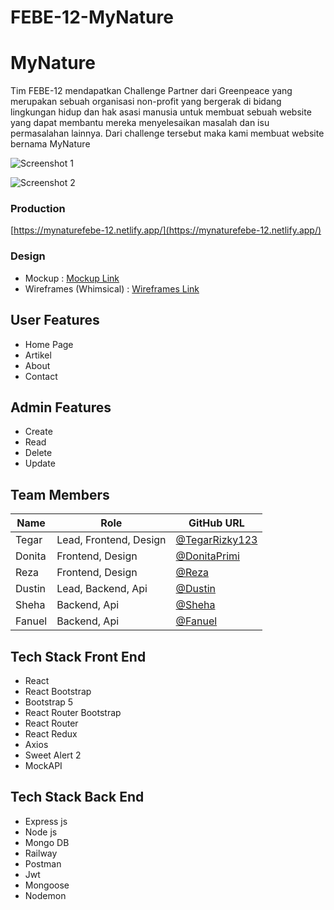 # FEBE-12-MyNature

# MyNature

Tim FEBE-12 mendapatkan Challenge Partner dari Greenpeace yang merupakan sebuah organisasi non-profit yang bergerak di bidang lingkungan hidup dan hak asasi manusia untuk membuat sebuah website yang dapat membantu mereka menyelesaikan masalah dan isu permasalahan lainnya. Dari challenge tersebut maka kami membuat website bernama MyNature

![Screenshot 1](https://i.ibb.co/C6syXtX/Screenshot-2022-11-20-155432.jpg)


![Screenshot 2](https://i.ibb.co/fFrHCKr/Screenshot-2022-11-20-155517.jpg)

### Production
[https://mynaturefebe-12.netlify.app/](https://mynaturefebe-12.netlify.app/)


### Design

- Mockup : [Mockup Link](https://www.figma.com/file/DYlnrmaQHc4yeqTVaoMVBO/Final-Design-FEBE-12?node-id=520%3A72)
- Wireframes (Whimsical) : [Wireframes Link](https://whimsical.com/wireframe-LYWzf66bynBKHRczt44ELs)

## User Features

- Home Page
- Artikel
- About
- Contact

## Admin Features
- Create
- Read
- Delete
- Update


## Team Members

| Name       | Role                   | GitHub URL                                           |
| ---------- | ---------------------- | ---------------------------------------------------- |
| Tegar      | Lead, Frontend, Design | [@TegarRizky123](https://github.com/TegarRizky123)   |
| Donita     | Frontend, Design       | [@DonitaPrimi](https://github.com/donprimi)          |
| Reza       | Frontend, Design       | [@Reza](https://github.com/imreeply)                 |
| Dustin     | Lead, Backend, Api     | [@Dustin](https://github.com/Zerexxn)                |
| Sheha      | Backend, Api           | [@Sheha](https://github.com/shehaannisa)             |
| Fanuel     | Backend, Api           | [@Fanuel](https://github.com/fanuelariks)            |

## Tech Stack Front End

- React 
- React Bootstrap
- Bootstrap 5
- React Router Bootstrap
- React Router
- React Redux 
- Axios
- Sweet Alert 2
- MockAPI

## Tech Stack Back End
- Express js
- Node js
- Mongo DB
- Railway
- Postman
- Jwt
- Mongoose
- Nodemon

